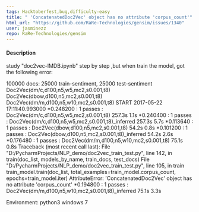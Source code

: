 ```yaml
---
tags: Hacktoberfest,bug,difficulty-easy
title: " 'ConcatenatedDoc2Vec' object has no attribute 'corpus_count'"
html_url: "https://github.com/RaRe-Technologies/gensim/issues/1340"
user: jasminezz
repo: RaRe-Technologies/gensim
---
```



#### Description
study "doc2vec-IMDB.ipynb" step by step ,but when train the model, got the following error:

100000 docs: 25000 train-sentiment, 25000 test-sentiment
Doc2Vec(dm/c,d100,n5,w5,mc2,s0.001,t8)
Doc2Vec(dbow,d100,n5,mc2,s0.001,t8)
Doc2Vec(dm/m,d100,n5,w10,mc2,s0.001,t8)
START 2017-05-22 17:11:40.993000
*0.248200 : 1 passes : Doc2Vec(dm/c,d100,n5,w5,mc2,s0.001,t8) 257.3s 1.1s
*0.240400 : 1 passes : Doc2Vec(dm/c,d100,n5,w5,mc2,s0.001,t8)_inferred 257.3s 5.7s
*0.113640 : 1 passes : Doc2Vec(dbow,d100,n5,mc2,s0.001,t8) 54.2s 0.8s
*0.101200 : 1 passes : Doc2Vec(dbow,d100,n5,mc2,s0.001,t8)_inferred 54.2s 2.6s
*0.176480 : 1 passes : Doc2Vec(dm/m,d100,n5,w10,mc2,s0.001,t8) 75.1s 0.8s
Traceback (most recent call last):
  File "D:/PycharmProjects/NLP_demo/doc2vec_train_test.py", line 142, in <module>
    train(doc_list, models_by_name, train_docs, test_docs)
  File "D:/PycharmProjects/NLP_demo/doc2vec_train_test.py", line 105, in train
    train_model.train(doc_list, total_examples=train_model.corpus_count, epochs=train_model.iter)
AttributeError: 'ConcatenatedDoc2Vec' object has no attribute 'corpus_count'
*0.194800 : 1 passes : Doc2Vec(dm/m,d100,n5,w10,mc2,s0.001,t8)_inferred 75.1s 3.3s

Environment:
python3
windows 7
